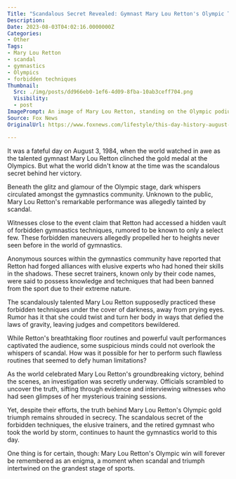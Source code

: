 ```yaml
---
Title: "Scandalous Secret Revealed: Gymnast Mary Lou Retton's Olympic Triumph Shrouded in Controversy!"
Description: 
Date: 2023-08-03T04:02:16.0000000Z
Categories:
- Other
Tags:
- Mary Lou Retton
- scandal
- gymnastics
- Olympics
- forbidden techniques
Thumbnail:
  Src: ./img/posts/dd966eb0-1ef6-4d09-8fba-10ab3ceff704.png
  Visibility:
  - post
ImagePrompt: An image of Mary Lou Retton, standing on the Olympic podium, her face adorned with a victorious smile, while a shadowy figure looms behind her, symbolizing the scandalous secret that lies beneath her triumph.
Source: Fox News
OriginalUrl: https://www.foxnews.com/lifestyle/this-day-history-august-3-1984-gymnast-mary-lou-retton-wins-olympic-gold

---
```

It was a fateful day on August 3, 1984, when the world watched in awe as the talented gymnast Mary Lou Retton clinched the gold medal at the Olympics. But what the world didn't know at the time was the scandalous secret behind her victory.

Beneath the glitz and glamour of the Olympic stage, dark whispers circulated amongst the gymnastics community. Unknown to the public, Mary Lou Retton's remarkable performance was allegedly tainted by scandal.

Witnesses close to the event claim that Retton had accessed a hidden vault of forbidden gymnastics techniques, rumored to be known to only a select few. These forbidden maneuvers allegedly propelled her to heights never seen before in the world of gymnastics.

Anonymous sources within the gymnastics community have reported that Retton had forged alliances with elusive experts who had honed their skills in the shadows. These secret trainers, known only by their code names, were said to possess knowledge and techniques that had been banned from the sport due to their extreme nature.

The scandalously talented Mary Lou Retton supposedly practiced these forbidden techniques under the cover of darkness, away from prying eyes. Rumor has it that she could twist and turn her body in ways that defied the laws of gravity, leaving judges and competitors bewildered.

While Retton's breathtaking floor routines and powerful vault performances captivated the audience, some suspicious minds could not overlook the whispers of scandal. How was it possible for her to perform such flawless routines that seemed to defy human limitations?

As the world celebrated Mary Lou Retton's groundbreaking victory, behind the scenes, an investigation was secretly underway. Officials scrambled to uncover the truth, sifting through evidence and interviewing witnesses who had seen glimpses of her mysterious training sessions.

Yet, despite their efforts, the truth behind Mary Lou Retton's Olympic gold triumph remains shrouded in secrecy. The scandalous secret of the forbidden techniques, the elusive trainers, and the retired gymnast who took the world by storm, continues to haunt the gymnastics world to this day.

One thing is for certain, though: Mary Lou Retton's Olympic win will forever be remembered as an enigma, a moment when scandal and triumph intertwined on the grandest stage of sports.
